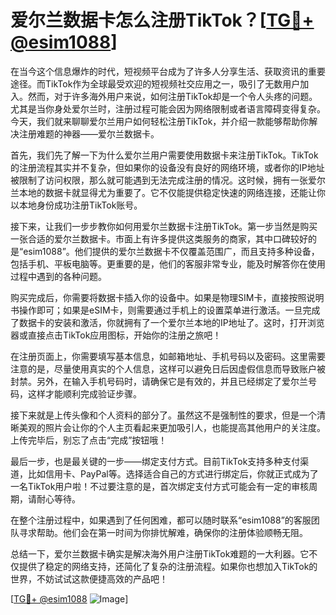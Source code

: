 # 爱尔兰数据卡怎么注册TikTok？[[TG💪+ @esim1088](https://t.me/s/esim1088)]

在当今这个信息爆炸的时代，短视频平台成为了许多人分享生活、获取资讯的重要途径。而TikTok作为全球最受欢迎的短视频社交应用之一，吸引了无数用户加入。然而，对于许多海外用户来说，如何注册TikTok却是一个令人头疼的问题。尤其是当你身处爱尔兰时，注册过程可能会因为网络限制或者语言障碍变得复杂。今天，我们就来聊聊爱尔兰用户如何轻松注册TikTok，并介绍一款能够帮助你解决注册难题的神器——爱尔兰数据卡。

首先，我们先了解一下为什么爱尔兰用户需要使用数据卡来注册TikTok。TikTok的注册流程其实并不复杂，但如果你的设备没有良好的网络环境，或者你的IP地址被限制了访问权限，那么就可能遇到无法完成注册的情况。这时候，拥有一张爱尔兰本地的数据卡就显得尤为重要了。它不仅能提供稳定快速的网络连接，还能让你以本地身份成功注册TikTok账号。

接下来，让我们一步步教你如何用爱尔兰数据卡注册TikTok。第一步当然是购买一张合适的爱尔兰数据卡。市面上有许多提供这类服务的商家，其中口碑较好的是“esim1088”。他们提供的爱尔兰数据卡不仅覆盖范围广，而且支持多种设备，包括手机、平板电脑等。更重要的是，他们的客服非常专业，能及时解答你在使用过程中遇到的各种问题。

购买完成后，你需要将数据卡插入你的设备中。如果是物理SIM卡，直接按照说明书操作即可；如果是eSIM卡，则需要通过手机上的设置菜单进行激活。一旦完成了数据卡的安装和激活，你就拥有了一个爱尔兰本地的IP地址了。这时，打开浏览器或直接点击TikTok应用图标，开始你的注册之旅吧！

在注册页面上，你需要填写基本信息，如邮箱地址、手机号码以及密码。这里需要注意的是，尽量使用真实的个人信息，这样可以避免日后因虚假信息而导致账户被封禁。另外，在输入手机号码时，请确保它是有效的，并且已经绑定了爱尔兰号码，这样才能顺利完成验证步骤。

接下来就是上传头像和个人资料的部分了。虽然这不是强制性的要求，但是一个清晰美观的照片会让你的个人主页看起来更加吸引人，也能提高其他用户的关注度。上传完毕后，别忘了点击“完成”按钮哦！

最后一步，也是最关键的一步——绑定支付方式。目前TikTok支持多种支付渠道，比如信用卡、PayPal等。选择适合自己的方式进行绑定后，你就正式成为了一名TikTok用户啦！不过要注意的是，首次绑定支付方式可能会有一定的审核周期，请耐心等待。

在整个注册过程中，如果遇到了任何困难，都可以随时联系“esim1088”的客服团队寻求帮助。他们会在第一时间为你排忧解难，确保你的注册体验顺畅无阻。

总结一下，爱尔兰数据卡确实是解决海外用户注册TikTok难题的一大利器。它不仅提供了稳定的网络支持，还简化了复杂的注册流程。如果你也想加入TikTok的世界，不妨试试这款便捷高效的产品吧！

[[TG💪+ @esim1088](https://t.me/s/esim1088) ![Image](https://i.postimg.cc/4NQfJmqS/Snipaste-2025-05-13-00-14-12.png)]